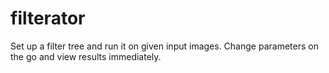 # filterator

Set up a filter tree and run it on given input images. 
Change parameters on the go and view results immediately. 

